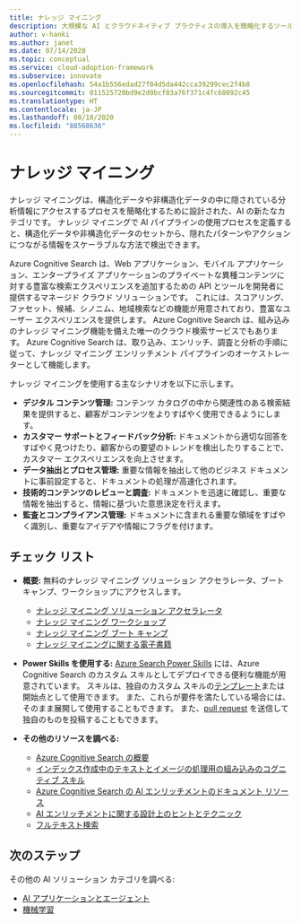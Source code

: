 ```yaml
---
title: ナレッジ マイニング
description: 大規模な AI とクラウドネイティブ プラクティスの導入を簡略化するツール、プログラム、コンテンツ (ベスト プラクティス、構成テンプレート、アーキテクチャ ガイダンス)。
author: v-hanki
ms.author: janet
ms.date: 07/14/2020
ms.topic: conceptual
ms.service: cloud-adoption-framework
ms.subservice: innovate
ms.openlocfilehash: 54a1b556edad27f04d5da442cca39299cec2f4b8
ms.sourcegitcommit: 011525720bd9e2d9bcf03a76f371c4fc68092c45
ms.translationtype: HT
ms.contentlocale: ja-JP
ms.lasthandoff: 08/18/2020
ms.locfileid: "88568636"
---
```

# <a name="knowledge-mining"></a>ナレッジ マイニング

ナレッジ マイニングは、構造化データや非構造化データの中に隠されている分析情報にアクセスするプロセスを簡略化するために設計された、AI の新たなカテゴリです。 ナレッジ マイニングで AI パイプラインの使用プロセスを定義すると、構造化データや非構造化データのセットから、隠れたパターンやアクションにつながる情報をスケーラブルな方法で検出できます。

Azure Cognitive Search は、Web アプリケーション、モバイル アプリケーション、エンタープライズ アプリケーションのプライベートな異種コンテンツに対する豊富な検索エクスペリエンスを追加するための API とツールを開発者に提供するマネージド クラウド ソリューションです。 これには、スコアリング、ファセット、候補、シノニム、地域検索などの機能が用意されており、豊富なユーザー エクスペリエンスを提供します。 Azure Cognitive Search は、組み込みのナレッジ マイニング機能を備えた唯一のクラウド検索サービスでもあります。 Azure Cognitive Search は、取り込み、エンリッチ、調査と分析の手順に従って、ナレッジ マイニング エンリッチメント パイプラインのオーケストレーターとして機能します。

ナレッジ マイニングを使用する主なシナリオを以下に示します。

- **デジタル コンテンツ管理:** コンテンツ カタログの中から関連性のある検索結果を提供すると、顧客がコンテンツをよりすばやく使用できるようにします。
- **カスタマー サポートとフィードバック分析:** ドキュメントから適切な回答をすばやく見つけたり、顧客からの要望のトレンドを検出したりすることで、カスタマー エクスペリエンスを向上させます。
- **データ抽出とプロセス管理:** 重要な情報を抽出して他のビジネス ドキュメントに事前設定すると、ドキュメントの処理が高速化されます。
- **技術的コンテンツのレビューと調査:** ドキュメントを迅速に確認し、重要な情報を抽出すると、情報に基づいた意思決定を行えます。
- **監査とコンプライアンス管理:** ドキュメントに含まれる重要な領域をすばやく識別し、重要なアイデアや情報にフラグを付けます。

## <a name="checklist"></a>チェック リスト

- **概要:** 無料のナレッジ マイニング ソリューション アクセラレータ、ブート キャンプ、ワークショップにアクセスします。

  - [ナレッジ マイニング ソリューション アクセラレータ](https://github.com/Azure-Samples/azure-search-knowledge-mining)
  - [ナレッジ マイニング ワークショップ](https://github.com/Azure-Samples/azure-search-knowledge-mining/tree/master/workshops)
  - [ナレッジ マイニング ブート キャンプ](https://azure.github.io/LearnAI-KnowledgeMiningBootcamp/)
  - [ナレッジ マイニングに関する電子書籍](https://azure.microsoft.com/resources/a-developers-guide-to-building-ai-driven-knowledge-mining-solutions/)

- **Power Skills を使用する:** [Azure Search Power Skills](https://github.com/Azure-Samples/azure-search-power-skills) には、Azure Cognitive Search のカスタム スキルとしてデプロイできる便利な機能が用意されています。 スキルは、独自のカスタム スキルの[テンプレート](https://github.com/Azure-Samples/azure-search-power-skills/blob/master/Template/HelloWorld/README.md)または開始点として使用できます。 また、これらが要件を満たしている場合には、そのまま展開して使用することもできます。 また、[pull request](https://github.com/Azure-Samples/azure-search-power-skills/compare) を送信して独自のものを投稿することもできます。

- **その他のリソースを調べる:**

  - [Azure Cognitive Search の概要](/azure/search/search-what-is-azure-search)
  - [インデックス作成中のテキストとイメージの処理用の組み込みのコグニティブ スキル](/azure/search/cognitive-search-predefined-skills)
  - [Azure Cognitive Search の AI エンリッチメントのドキュメント リソース](/azure/search/cognitive-search-resources-documentation)
  - [AI エンリッチメントに関する設計上のヒントとテクニック](/azure/search/cognitive-search-concept-troubleshooting)
  - [フルテキスト検索](/azure/search/search-lucene-query-architecture)

## <a name="next-steps"></a>次のステップ

その他の AI ソリューション カテゴリを調べる:

- [AI アプリケーションとエージェント](./ai-applications.md)
- [機械学習](./machine-learning.md)
